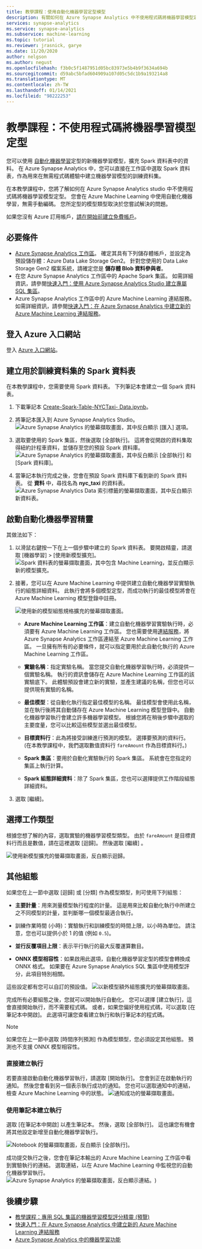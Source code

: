 ```yaml
---
title: 教學課程：使用自動化機器學習定型模型
description: 有關如何在 Azure Synapse Analytics 中不使用程式碼將機器學習模型定型的教學課程。
services: synapse-analytics
ms.service: synapse-analytics
ms.subservice: machine-learning
ms.topic: tutorial
ms.reviewer: jrasnick, garye
ms.date: 11/20/2020
author: nelgson
ms.author: negust
ms.openlocfilehash: f3b0c5f1487951d05bc83973e5b4b9f3634a694b
ms.sourcegitcommit: d59abc5bfad604909a107d05c5dc1b9a193214a8
ms.translationtype: MT
ms.contentlocale: zh-TW
ms.lasthandoff: 01/14/2021
ms.locfileid: "98222253"
---
```

# <a name="tutorial-train-a-machine-learning-model-without-code"></a>教學課程：不使用程式碼將機器學習模型定型

您可以使用 [自動化機器學習](../../machine-learning/concept-automated-ml.md)定型的新機器學習模型，擴充 Spark 資料表中的資料。 在 Azure Synapse Analytics 中，您可以直接在工作區中選取 Spark 資料表，作為用來在無需程式碼體驗中建立機器學習模型的訓練資料集。

在本教學課程中，您將了解如何在 Azure Synapse Analytics studio 中不使用程式碼將機器學習模型定型。 您會在 Azure Machine Learning 中使用自動化機器學習，無需手動編碼。 您所定型的模型類型取決於您嘗試解決的問題。

如果您沒有 Azure 訂用帳戶，[請在開始前建立免費帳戶](https://azure.microsoft.com/free/)。

## <a name="prerequisites"></a>必要條件

- [Azure Synapse Analytics 工作區](../get-started-create-workspace.md)。 確定其具有下列儲存體帳戶，並設定為預設儲存體：Azure Data Lake Storage Gen2。 針對您使用的 Data Lake Storage Gen2 檔案系統，請確定您是 **儲存體 Blob 資料參與者**。
- 在您 Azure Synapse Analytics 工作區中的 Apache Spark 集區。 如需詳細資訊，請參閱[快速入門：使用 Azure Synapse Analytics Studio 建立專屬 SQL 集區](../quickstart-create-sql-pool-studio.md)。
- Azure Synapse Analytics 工作區中的 Azure Machine Learning 連結服務。 如需詳細資訊，請參閱[快速入門：在 Azure Synapse Analytics 中建立新的 Azure Machine Learning 連結服務](quickstart-integrate-azure-machine-learning.md)。

## <a name="sign-in-to-the-azure-portal"></a>登入 Azure 入口網站

登入 [Azure 入口網站](https://portal.azure.com/)。

## <a name="create-a-spark-table-for-training-dataset"></a>建立用於訓練資料集的 Spark 資料表

在本教學課程中，您需要使用 Spark 資料表。 下列筆記本會建立一個 Spark 資料表。

1. 下載筆記本 [Create-Spark-Table-NYCTaxi- Data.ipynb](https://go.microsoft.com/fwlink/?linkid=2149229)。

1. 將筆記本匯入到 Azure Synapse Analytics Studio。
![Azure Synapse Analytics 的螢幕擷取畫面，其中反白顯示 [匯入] 選項。](media/tutorial-automl-wizard/tutorial-automl-wizard-00a.png)

1. 選取要使用的 Spark 集區，然後選取 [全部執行]。 這將會從開啟的資料集取得紐約計程車資料，並儲存至您的預設 Spark 資料庫。
![Azure Synapse Analytics 的螢幕擷取畫面，其中反白顯示 [全部執行] 和 [Spark 資料庫]。](media/tutorial-automl-wizard/tutorial-automl-wizard-00b.png)

1. 當筆記本執行完成之後，您會在預設 Spark 資料庫下看到新的 Spark 資料表。 從 **資料** 中，尋找名為 **nyc_taxi** 的資料表。
![Azure Synapse Analytics Data 索引標籤的螢幕擷取畫面，其中反白顯示新資料表。](media/tutorial-automl-wizard/tutorial-automl-wizard-00c.png)

## <a name="launch-automated-machine-learning-wizard"></a>啟動自動化機器學習精靈

其做法如下：

1. 以滑鼠右鍵按一下在上一個步驟中建立的 Spark 資料表。 要開啟精靈，請選取 [機器學習] > [使用新模型擴充]。
![Spark 資料表的螢幕擷取畫面，其中包含 Machine Learning，並反白顯示新的模型擴充。](media/tutorial-automl-wizard/tutorial-automl-wizard-00d.png)

1. 接著，您可以在 Azure Machine Learning 中提供建立自動化機器學習實驗執行的組態詳細資料。 此執行會將多個模型定型，而成功執行的最佳模型將會在 Azure Machine Learning 模型登錄中註冊。

   ![使用新的模型組態規格擴充的螢幕擷取畫面。](media/tutorial-automl-wizard/tutorial-automl-wizard-configure-run-00a.png)

    - **Azure Machine Learning 工作區**：建立自動化機器學習實驗執行時，必須要有 Azure Machine Learning 工作區。 您也需要使用[連結服務](quickstart-integrate-azure-machine-learning.md)，將 Azure Synapse Analytics 工作區連結至 Azure Machine Learning 工作區。 一旦擁有所有的必要條件，就可以指定要用於此自動化執行的 Azure Machine Learning 工作區。

    - **實驗名稱**：指定實驗名稱。 當您提交自動化機器學習執行時，必須提供一個實驗名稱。 執行的資訊會儲存在 Azure Machine Learning 工作區的該實驗底下。 此體驗預設會建立新的實驗，並產生建議的名稱，但您也可以提供現有實驗的名稱。

    - **最佳模型**：從自動化執行指定最佳模型的名稱。 最佳模型會使用此名稱，並在執行後將其自動儲存在 Azure Machine Learning 模型登錄中。 自動化機器學習執行會建立許多機器學習模型。 根據您將在稍後步驟中選取的主要度量，您可以比較這些模型並選出最佳模型。

    - **目標資料行**：此為將接受訓練進行預測的模型。 選擇要預測的資料行。 (在本教學課程中，我們選取數值資料行 `fareAmount` 作為目標資料行。)

    - **Spark 集區**：要用於自動化實驗執行的 Spark 集區。 系統會在您指定的集區上執行計算。

    - **Spark 組態詳細資料**：除了 Spark 集區，您也可以選擇提供工作階段組態詳細資料。

1. 選取 [繼續]。

## <a name="choose-task-type"></a>選擇工作類型

根據您想了解的內容，選取實驗的機器學習模型類型。 由於 `fareAmount` 是目標資料行而且是數值，請在這裡選取 [迴歸]。 然後選取 [繼續]  。

![使用新模型擴充的螢幕擷取畫面，反白顯示迴歸。](media/tutorial-automl-wizard/tutorial-automl-wizard-configure-run-00b.png)

## <a name="additional-configurations"></a>其他組態

如果您在上一節中選取 [迴歸] 或 [分類] 作為模型類型，則可使用下列組態：

- **主要計量**：用來測量模型執行程度的計量。 這是用來比較自動化執行中所建立之不同模型的計量，並判斷哪一個模型最適合執行。

- 訓練作業時間 (小時)：實驗執行和訓練模型的時間上限，以小時為單位。 請注意，您也可以提供小於 1 的值 (例如 `0.5`)。

- **並行反覆項目上限**：表示平行執行的最大反覆運算數目。

- **ONNX 模型相容性**：如果啟用此選項，自動化機器學習定型的模型會轉換成 ONNX 格式。 如果要在 Azure Synapse Analytics SQL 集區中使用模型評分，此項目特別相關。

這些設定都有您可以自訂的預設值。
![以新模型額外組態擴充的螢幕擷取畫面。](media/tutorial-automl-wizard/tutorial-automl-wizard-configure-run-00c.png)

完成所有必要組態之後，您就可以開始執行自動化。 您可以選擇 [建立執行]，這會直接開始執行，而不需要程式碼。 或者，如果您偏好使用程式碼，可以選取 [在筆記本中開啟]。 此選項可讓您查看建立執行和執行筆記本的程式碼。

>[!NOTE]
>如果您在上一節中選取 [時間序列預測] 作為模型類型，您必須設定其他組態。 預測也不支援 ONNX 模型相容性。

### <a name="create-run-directly"></a>直接建立執行

若要直接啟動自動化機器學習執行，請選取 [開始執行]。 您會到正在啟動執行的通知。 然後您會看到另一個表示執行成功的通知。 您也可以選取通知中的連結，檢查 Azure Machine Learning 中的狀態。
![通知成功的螢幕擷取畫面。](media/tutorial-automl-wizard/tutorial-automl-wizard-configure-run-00d.png)

### <a name="create-run-with-notebook"></a>使用筆記本建立執行

選取 [在筆記本中開啟] 以產生筆記本。 然後，選取 [全部執行]。 這也讓您有機會將其他設定新增至自動化機器學習執行。

![Notebook 的螢幕擷取畫面，反白顯示 [全部執行]。](media/tutorial-automl-wizard/tutorial-automl-wizard-configure-run-00e.png)

成功提交執行之後，您會在筆記本輸出的 Azure Machine Learning 工作區中看到實驗執行的連結。 選取連結，以在 Azure Machine Learning 中監視您的自動化機器學習執行。
![Azure Synapse Analytics 的螢幕擷取畫面，反白顯示連結。](media/tutorial-automl-wizard/tutorial-automl-wizard-configure-run-00f.png))

## <a name="next-steps"></a>後續步驟

- [教學課程：專用 SQL 集區的機器學習模型評分精靈 (預覽)](tutorial-sql-pool-model-scoring-wizard.md)
- [快速入門：在 Azure Synapse Analytics 中建立新的 Azure Machine Learning 連結服務](quickstart-integrate-azure-machine-learning.md)
- [Azure Synapse Analytics 中的機器學習功能](what-is-machine-learning.md)